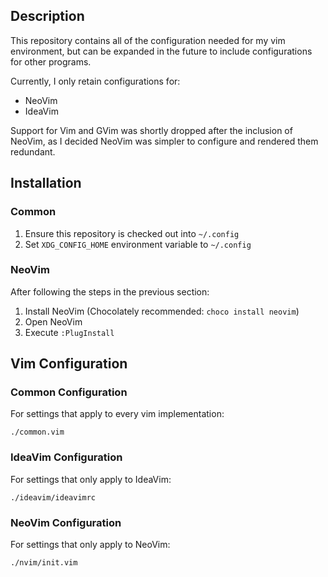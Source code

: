 ## Description
This repository contains all of the configuration needed for my vim environment, but can be expanded in the future to include configurations for other programs.

Currently, I only retain configurations for:
- NeoVim
- IdeaVim

Support for Vim and GVim was shortly dropped after the inclusion of NeoVim, as I decided NeoVim was simpler to configure and rendered them redundant.

## Installation

### Common
1. Ensure this repository is checked out into `~/.config`
2. Set `XDG_CONFIG_HOME` environment variable to `~/.config`

### NeoVim
After following the steps in the previous section:
1. Install NeoVim (Chocolately recommended: `choco install neovim`)
2. Open NeoVim
2. Execute `:PlugInstall`

## Vim Configuration

### Common Configuration
For settings that apply to every vim implementation:
```
./common.vim
```

### IdeaVim Configuration
For settings that only apply to IdeaVim:
```
./ideavim/ideavimrc
```

### NeoVim Configuration
For settings that only apply to NeoVim:
```
./nvim/init.vim
```

